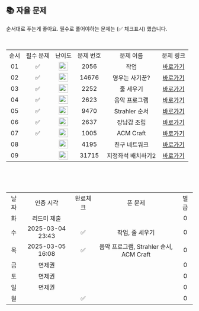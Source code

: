 
## 📚 자율 문제

순서대로 푸는게 좋아요.
필수로 풀어야하는 문제는 (✅ 체크표시) 했습니다.

<br/>
<table>
  <tr>
    <td align="center">순서</td>
    <td align="center">필수 문제</td>
    <td align="center">난이도</td>
    <td align="center">문제 번호</td>
    <td align="center">문제 이름</td>
    <td align="center">문제 링크</td>
  </tr>
   <tr>
    <td align="center">01</td>
    <td align="center">✅</td>
    <td align="center"><img height="23px" width="25px" src="https://d2gd6pc034wcta.cloudfront.net/tier/12.svg"></td>
    <td align="center">2056</td>
    <td align="center">작업</td>
    <td align="center"><a href="https://www.acmicpc.net/problem/2056">바로가기</a></td>
  </tr>
     <tr>
    <td align="center">02</td>
    <td align="center">✅</td>
    <td align="center"><img height="23px" width="25px" src="https://d2gd6pc034wcta.cloudfront.net/tier/12.svg"></td>
    <td align="center">14676</td>
    <td align="center">영우는 사기꾼?</td>
    <td align="center"><a href="https://www.acmicpc.net/problem/14676">바로가기</a></td>
  </tr>
   <tr>
    <td align="center">03</td>
  <td align="center">✅</td>
    <td align="center"><img height="23px" width="25px" src="https://d2gd6pc034wcta.cloudfront.net/tier/13.svg"></td>
    <td align="center">2252</td>
    <td align="center">줄 세우기</td>
    <td align="center"><a href="https://www.acmicpc.net/problem/2252">바로가기</a></td>
  </tr>
  <tr>
  <td align="center">04</td>
   <td align="center">✅</td>
    <td align="center"><img height="23px" width="25px" src="https://d2gd6pc034wcta.cloudfront.net/tier/13.svg"></td>
    <td align="center">2623</td>
    <td align="center">음악 프로그램</td>
    <td align="center"><a href="https://school.programmers.co.kr/learn/courses/30/lessons/2623">바로가기</a></td>
  </tr>
  <tr>
  <td align="center">05</td>
   <td align="center">✅</td>
    <td align="center"><img height="23px" width="25px" src="https://d2gd6pc034wcta.cloudfront.net/tier/13.svg"></td>
    <td align="center">9470</td>
    <td align="center">Strahler 순서</td>
    <td align="center"><a href="https://school.programmers.co.kr/learn/courses/30/lessons/9470">바로가기</a></td>
  </tr>
  <tr>
  <td align="center">06</td>
   <td align="center">✅</td>
    <td align="center"><img height="23px" width="25px" src="https://d2gd6pc034wcta.cloudfront.net/tier/14.svg"></td>
    <td align="center">2637</td>
    <td align="center">장남감 조립</td>
    <td align="center"><a href="https://school.programmers.co.kr/learn/courses/30/lessons/2637">바로가기</a></td>
  </tr>
  <tr>
  <td align="center">07</td>
   <td align="center">✅</td>
    <td align="center"><img height="23px" width="25px" src="https://d2gd6pc034wcta.cloudfront.net/tier/13.svg"></td>
    <td align="center">1005</td>
    <td align="center">ACM Craft</td>
    <td align="center"><a href="https://school.programmers.co.kr/learn/courses/30/lessons/1005">바로가기</a></td>
  </tr>
  <tr>
  <td align="center">08</td>
   <td align="center"></td>
    <td align="center"><img height="23px" width="25px" src="https://d2gd6pc034wcta.cloudfront.net/tier/14.svg"></td>
    <td align="center">4195</td>
    <td align="center">친구 네트워크</td>
    <td align="center"><a href="https://www.acmicpc.net/problem/4195">바로가기</a></td>
  </tr>
  <td align="center">09</td>
   <td align="center"></td>
    <td align="center"><img height="23px" width="25px" src="https://d2gd6pc034wcta.cloudfront.net/tier/13.svg"></td>
    <td align="center">31715</td>
    <td align="center">지정좌석 배치하기2</td>
    <td align="center"><a href="https://www.acmicpc.net/problem/31715">바로가기</a></td>
  </tr>
</table>
<br/><br/>


<br>

<table>
  <tr>
    <td align="center">날짜</td>
    <td align="center">인증 시각</td>
    <td align="center">완료체크</td>
    <td align="center">푼 문제</td>
    <td align="center">벌금</td>
  </tr>
  <tr>
    <td align="center">화</td>
    <td align="center">리드미 제출</td>
    <td align="center"></td>
    <td align="center"></td>
    <td align="center">0</td>
  </tr>
   <tr>
    <td align="center">수</td>
    <td align="center">2025-03-04 23:43</td>
    <td align="center">✅</td>
    <td align="center">작업, 줄 세우기</td>
    <td align="center">0</td>
  </tr>
  <tr>
    <td align="center">목</td>
    <td align="center">2025-03-05 16:08</td>
    <td align="center">✅</td>
    <td align="center">음악 프로그램, Strahler 순서, ACM Craft</td>
    <td align="center">0</td>
  </tr>
  <tr>
    <td align="center">금</td>
    <td align="center">면제권</td>
    <td align="center"></td>
    <td align="center"></td>
    <td align="center">0</td>
  </tr>
  <tr>
    <td align="center">토</td>
    <td align="center">면제권</td>
    <td align="center"></td>
    <td align="center"></td>
    <td align="center">0</td>
  </tr>
    <tr>
    <td align="center">일</td>
    <td align="center">면제권</td>
    <td align="center"></td>
    <td align="center"></td>
    <td align="center">0</td>
  </tr>
  <tr>
    <td align="center">월</td>
    <td align="center"></td>
    <td align="center">✅</td>
    <td align="center"></td>
    <td align="center">0</td>
  </tr>
</table>
